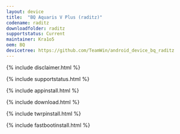 ```yaml
---
layout: device
title:  "BQ Aquaris V Plus (raditz)"
codename: raditz
downloadfolder: raditz
supportstatus: Current
maintainer: Kra1o5
oem: BQ
devicetree: https://github.com/TeamWin/android_device_bq_raditz
---
```


{% include disclaimer.html %}

{% include supportstatus.html %}

{% include appinstall.html %}

{% include download.html %}

{% include twrpinstall.html %}

{% include fastbootinstall.html %}
